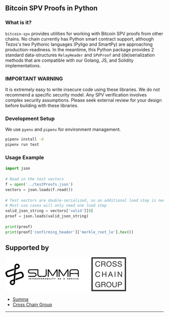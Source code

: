## Bitcoin SPV Proofs in Python

### What is it?

`bitcoin-spv` provides utilities for working with Bitcoin SPV proofs from other
chains. No chain currently has Python smart contract support, although Tezos's
two Pythonic languages (Pyligo and SmartPy) are approaching
production-readiness. In the meantime, this Python package provides 2 standard
data-structures `RelayHeader` and `SPVProof` and (de)serialization methods that
are compatible with our Golang, JS, and Solidity implementations.

### IMPORTANT WARNING

It is extremely easy to write insecure code using these libraries. We do not
recommend a specific security model. Any SPV verification involves complex
security assumptions. Please seek external review for your design before
building with these libraries.

### Development Setup

We use `pyenv` and `pipenv` for environment management.

```sh
pipenv install -d
pipenv run test
```

### Usage Example

```Python
import json

# Read in the test vectors
f = open('../testProofs.json')
vectors = json.loads(f.read())

# Test vectors are double-serialized, so an additional load step is necessary
# Most use cases will only need one load step
valid_json_string = vectors['valid'][0]
proof = json.loads(valid_json_string)

print(proof)
print(proof['confirming_header']['merkle_root_le'].hex())
```

## Supported by

![Summa, Cross Chain Group](../logo-summa-ccg.jpg)

- [Summa](https://summa.one)
- [Cross Chain Group](https://crosschain.group/)

-------
